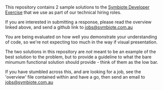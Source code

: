 
This repository contains 2 sample solutions to the 
[Symbiote Developer Exercise](overview.md) that we use as part of our technical
hiring roles. 

If you are interested in submitting a response, please read the overview linked above,
and send a github link to jobs@symbiote.com.au

You are being evaluated on how well you demonstrate your understanding of code, 
so we're not expecting too much in the way if visual presentation. 

The two solutions in this repository are _not_ meant to be an example of the 
best solution to the problem, but to provide a guideline to what the bare minumum
functional solution should provide - think of them as the low bar. 

If you have stumbled across this, and are looking for a job, see the 
'overview' file contained within and have a go, then send an email to 
jobs@symbiote.com.au

